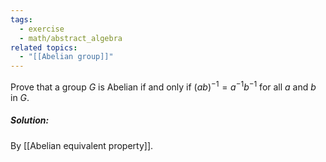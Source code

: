 ```yaml
---
tags:
  - exercise
  - math/abstract_algebra
related topics:
  - "[[Abelian group]]"
---
```

Prove that a group $G$ is Abelian if and only if $(ab)^{−1} = a^{−1} b^{−1}$ for all $a$ and $b$ in $G$.
##### Solution:
By [[Abelian equivalent property]].
